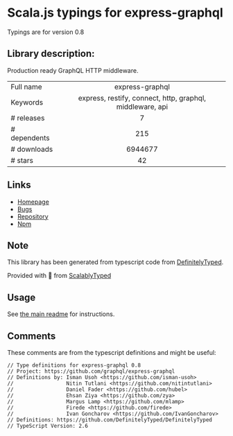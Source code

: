 
# Scala.js typings for express-graphql

Typings are for version 0.8

## Library description:
Production ready GraphQL HTTP middleware.

|                    |                 |
| ------------------ | :-------------: |
| Full name          | express-graphql |
| Keywords           | express, restify, connect, http, graphql, middleware, api |
| # releases         | 7 |
| # dependents       | 215 |
| # downloads        | 6944677 |
| # stars            | 42 |

## Links
- [Homepage](https://github.com/graphql/express-graphql#readme)
- [Bugs](https://github.com/graphql/express-graphql/issues)
- [Repository](https://github.com/graphql/express-graphql)
- [Npm](https://www.npmjs.com/package/express-graphql)
    


## Note
This library has been generated from typescript code from [DefinitelyTyped](https://definitelytyped.org).

Provided with :purple_heart: from [ScalablyTyped](https://github.com/oyvindberg/ScalablyTyped)

## Usage
See [the main readme](../../readme.md) for instructions.

## Comments

These comments are from the typescript definitions and might be useful:
```
// Type definitions for express-graphql 0.8
// Project: https://github.com/graphql/express-graphql
// Definitions by: Isman Usoh <https://github.com/isman-usoh>
//                 Nitin Tutlani <https://github.com/nitintutlani>
//                 Daniel Fader <https://github.com/hubel>
//                 Ehsan Ziya <https://github.com/zya>
//                 Margus Lamp <https://github.com/mlamp>
//                 Firede <https://github.com/firede>
//                 Ivan Goncharov <https://github.com/IvanGoncharov>
// Definitions: https://github.com/DefinitelyTyped/DefinitelyTyped
// TypeScript Version: 2.6

```

